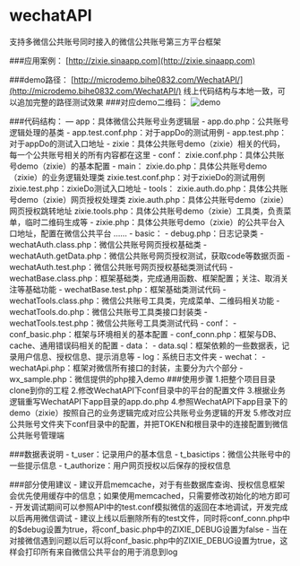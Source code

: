 wechatAPI
=========

支持多微信公共账号同时接入的微信公共账号第三方平台框架

###应用案例：
[http://zixie.sinaapp.com](http://zixie.sinaapp.com)
	
###demo路径：
[http://microdemo.bihe0832.com/WechatAPI/](http://microdemo.bihe0832.com/WechatAPI/)
线上代码结构与本地一致，可以追加完整的路径测试效果
###对应demo二维码：
![demo](http://microdemo.bihe0832.com/WechatAPI/demo.png)

###代码结构：
     — app：具体微信公共账号业务逻辑层
     	- app.do.php：公共账号逻辑处理的基类
     	- app.test.conf.php：对于appDo的测试用例
     	- app.test.php：对于appDo的测试入口地址
     	- zixie：具体公共账号demo（zixie）相关的代码，每一个公共账号相关的所有内容都在这里
     		- conf：
     			zixie.conf.php：具体公共账号demo（zixie）的基本配置
     		- main：
     			zixie.do.php：具体公共账号demo（zixie）的业务逻辑处理类
     			zixie.test.conf.php：对于zixieDo的测试用例
     			zixie.test.php：zixieDo测试入口地址
     		- tools：
     			zixie.auth.do.php：具体公共账号demo（zixie）网页授权处理类
     			zixie.auth.php：具体公共账号demo（zixie）网页授权跳转地址
     			zixie.tools.php：具体公共账号demo（zixie）工具类，负责菜单，临时二维码生成等
     		- zixie.php：具体公共账号demo（zixie）的公共平台入口地址，配置在微信公共平台
     	……
     - basic：
     	- debug.php：日志记录类
     	- wechatAuth.class.php：微信公共账号网页授权基础类
     	- wechatAuth.getData.php：微信公共账号网页授权测试，获取code等数据页面
     	- wechatAuth.test.php：微信公共账号网页授权基础类测试代码
     	- wechatBase.class.php：框架基础类，完成通用函数、框架配置；关注、取消关注等基础功能
     	- wechatBase.test.php：框架基础类测试代码
     	- wechatTools.class.php：微信公共账号工具类，完成菜单、二维码相关功能
     	- wechatTools.do.php：微信公共账号工具类接口封装类
     	- wechatTools.test.php：微信公共账号工具类测试代码
     - conf：
     	- conf_basic.php：框架与环境相关的基本配置
     	- conf_conn.php：框架与DB、cache、通用错误码相关的配置
     - data：
     	- data.sql：框架依赖的一些数据表，记录用户信息、授权信息、提示消息等
     - log：系统日志文件夹
     - wechat：
     	- wechatApi.php：框架对微信所有接口的封装，主要分为六个部分
     	- wx_sample.php：微信提供的php接入demo
###使用步骤
	1.把整个项目目录clone到你的工程
	2.修改WechatAPI下conf目录中的平台的配置文件
	3.根据业务逻辑重写WechatAPI下app目录的app.do.php
	4.参照WechatAPI下app目录下的demo（zixie）按照自己的业务逻辑完成对应公共账号业务逻辑的开发
	5.修改对应公共账号文件夹下conf目录中的配置，并把TOKEN和根目录中的连接配置到微信公共账号管理端

###数据表说明
	- t_user：记录用户的基本信息
	- t_basictips：微信公共账号中的一些提示信息
	- t_authorize：用户网页授权以后保存的授权信息
	
###部分使用建议
	- 建议开启memcache，对于有些数据库查询、授权信息框架会优先使用缓存中的信息；如果使用memcached，只需要修改初始化的地方即可
	- 开发调试期间可以参照API中的test.conf模拟微信的返回在本地调试，开发完成以后再用微信调试
	- 建议上线以后删除所有的test文件，同时将conf_conn.php中的$debug设置为true，将conf_basic.php中的ZIXIE_DEBUG设置为false
	- 当在对接微信遇到问题以后可以将conf_basic.php中的ZIXIE_DEBUG设置为true，这样会打印所有来自微信公共平台的用于消息到log


 
